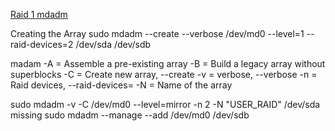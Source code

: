 


[Raid 1 mdadm](https://www.digitalocean.com/community/tutorials/how-to-create-raid-arrays-with-mdadm-on-ubuntu-22-04)

Creating the Array
sudo mdadm --create --verbose /dev/md0 --level=1 --raid-devices=2 /dev/sda /dev/sdb


madam
    -A = Assemble a pre-existing array
    -B = Build a legacy array without superblocks
    -C = Create new array, --create
    -v = verbose, --verbose
    -n = Raid devices, --raid-devices=
    -N = Name of the array


sudo mdadm -v -C /dev/md0 --level=mirror -n 2 -N "USER_RAID" /dev/sda missing
sudo mdadm --manage --add /dev/md0 /dev/sdb

